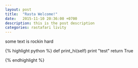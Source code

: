```yaml
---
layout: post
title:  "Rasta Welcome!"
date:   2015-11-10 20:36:00 +0700
description: this is the post description
categories: rastafari livity
---
```

some text is rockin hard


{% highlight python %}
def print_hi(self)
  print "test"
  return True

{% endhighlight %}
